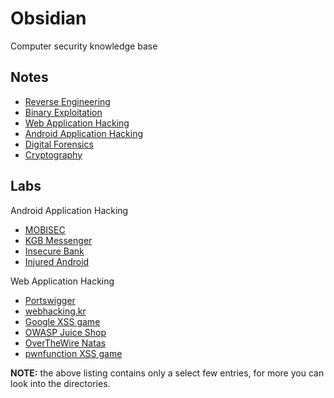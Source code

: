 # Obsidian

Computer security knowledge base

## Notes

- [Reverse Engineering](notes/rev.md)
- [Binary Exploitation](notes/pwn.md)
- [Web Application Hacking](notes/web.md)
- [Android Application Hacking](notes/android)
- [Digital Forensics](notes/forensics.md)
- [Cryptography](notes/crypto.md)

## Labs

Android Application Hacking

- [MOBISEC](https://github.com/abhaynayar/mobisec)
- [KGB Messenger](labs/mobile/kgb)
- [Insecure Bank](labs/mobile/insecure_bank)
- [Injured Android](labs/mobile/injured_android)

Web Application Hacking

- [Portswigger](labs/web/portswigger)
- [webhacking.kr](labs/web/webhacking.kr)
- [Google XSS game](labs/web/xss-game)
- [OWASP Juice Shop](labs/web/juice-shop)
- [OverTheWire Natas](labs/web/natas)
- [pwnfunction XSS game](labs/web/pwnfunction)

**NOTE:** the above listing contains only a select few entries,
            for more you can look into the directories.
